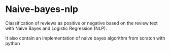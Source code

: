 # Naive-bayes-nlp
Classification of reviews as positive or negative based on the review text with Naive Bayes and Logistic Regression (NLP).

It also contain an implementation of naive bayes algorithm from scratch with python 
